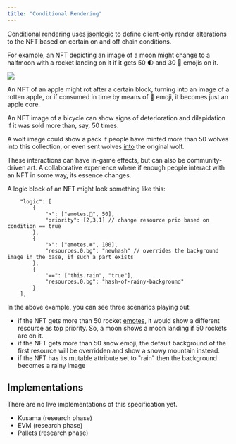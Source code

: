 ```yaml
---
title: "Conditional Rendering"
---
```


Conditional rendering uses [jsonlogic](https://jsonlogic.com/) to define client-only render alterations to the NFT based on certain on and off chain conditions.

For example, an NFT depicting an image of a moon might change to a halfmoon with a rocket landing on it if it gets 50 🌓 and 30 🚀 emojis on it. 

![](../static/img/post_imgs/cr_01.png)

An NFT of an apple might rot after a certain block, turning into an image of a rotten apple, or if consumed in time by means of 🍴 emoji, it becomes just an apple core.

An NFT image of a bicycle can show signs of deterioration and dilapidation if it was sold more than, say, 50 times.

A wolf image could show a pack if people have minted more than 50 wolves into this collection, or even sent wolves [into](/lego1-nested.md) the original wolf.

These interactions can have in-game effects, but can also be community-driven art. A collaborative experience where if enough people interact with an NFT in some way, its essence changes.

A logic block of an NFT might look something like this:

```
    "logic": [
        {
            ">": ["emotes.🚀", 50],
            "priority": [2,3,1] // change resource prio based on condition == true
        },
        {
            ">": ["emotes.❄", 100],
            "resources.0.bg": "newhash" // overrides the background image in the base, if such a part exists
        },
        {
            "==": ["this.rain", "true"],
            "resources.0.bg": "hash-of-rainy-background"
        }
    ],
```

In the above example, you can see three scenarios playing out:

- if the NFT gets more than 50 rocket [emotes](/lego3-emote.md), it would show a different resource as top priority. So, a moon shows a moon landing if 50 rockets are on it.
- if the NFT gets more than 50 snow emoji, the default background of the first resource will be overridden and show a snowy mountain instead.
- if the NFT has its mutable attribute set to "rain" then the background becomes a rainy image

## Implementations

There are no live implementations of this specification yet.

- Kusama (research phase)
- EVM (research phase)
- Pallets (research phase)